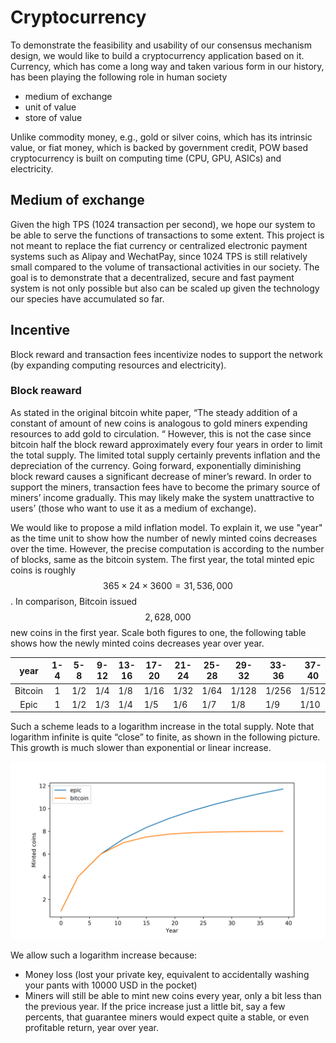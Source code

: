 # Cryptocurrency

To demonstrate the feasibility and usability of our consensus mechanism design, we would like to build a cryptocurrency application based on it. Currency, which has come a long way and taken various form in our history, has been playing the following role in human society 

-   medium of exchange
-   unit of value
-   store of value

Unlike commodity money, e.g., gold or silver coins, which has its intrinsic value, or fiat money, which is backed by government credit, POW based cryptocurrency is built on computing time (CPU, GPU, ASICs) and electricity. 

## Medium of exchange

Given the high TPS (1024 transaction per second), we hope our system to be able to serve the functions of transactions to some extent. This project is not meant to replace the fiat currency or centralized electronic payment systems such as Alipay and WechatPay, since 1024 TPS is still relatively small compared to the volume of transactional activities in our society. The goal is to demonstrate that a decentralized, secure and fast payment system is not only possible but also can be scaled up given the technology our species have accumulated so far. 

## Incentive

Block reward and transaction fees incentivize nodes to support the network (by expanding computing resources and electricity). 

### Block reaward

As stated in the original bitcoin white paper, “The steady addition of a constant of amount of new coins is analogous to gold miners expending resources to add gold to circulation. “ However, this is not the case since bitcoin half the block reward approximately every four years in order to limit the total supply. The limited total supply certainly prevents inflation and the depreciation of the currency. Going forward, exponentially diminishing block reward causes a significant decrease of miner’s reward. In order to support the miners, transaction fees have to become the primary source of miners’ income gradually. This may likely make the system unattractive to users’ (those who want to use it as a medium of exchange).

We would like to propose a mild inflation model. To explain it, we use "year" as the time unit to show how the number of newly minted coins decreases over the time. However, the precise computation is according to the number of blocks, same as the bitcoin system. The first year, the total minted epic coins is roughly $$365\times 24\times 3600=31,536,000$$. In comparison, Bitcoin issued $$2,628,000$$ new coins in the first year. Scale both figures to one, the following table shows how the newly minted coins decreases year over year.

|  year   | 1-4  | 5-8  | 9-12 | 13-16 | 17-20 | 21-24 | 25-28 | 29-32 | 33-36 | 37-40 | 41-44 | 45-48 | 49-52 | 53-56 |
| :-----: | :--: | :--: | ---- | ----- | ----- | ----- | ----- | ----- | ----- | ----- | ----- | ----- | ----- | ----- |
| Bitcoin |  1   | 1/2  | 1/4  | 1/8   | 1/16  | 1/32  | 1/64  | 1/128 | 1/256 | 1/512 | 0     | 0     | 0     | 0     |
|  Epic   |  1   | 1/2  | 1/3  | 1/4   | 1/5   | 1/6   | 1/7   | 1/8   | 1/9   | 1/10  | 1/11  | 1/12  | 1/13  | 1/14  |

Such a scheme leads to a logarithm increase in the total supply. Note that logarithm infinite is quite “close” to finite, as shown in the following picture. This growth is much slower than exponential or linear increase.

![minted](../graphs/minted.png)

We allow such a logarithm increase because:

-   Money loss (lost your private key, equivalent to accidentally washing your pants with 10000 USD in the pocket)
-   Miners will still be able to mint new coins every year, only a bit less than the previous year. If the price increase just a little bit, say a few percents, that guarantee miners would expect quite a stable, or even profitable return, year over year. 

